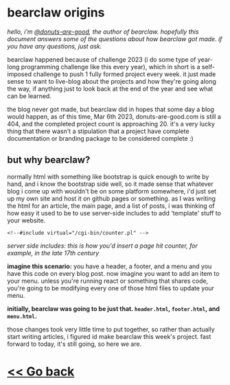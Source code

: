 # bearclaw origins

*hello, i'm [@donuts-are-good](https://github.com/donuts-are-good), the author of bearclaw. hopefully this document answers some of the questions about how bearclaw got made. if you have any questions, just ask.*

bearclaw happened because of challenge 2023 (i do some type of year-long programming challenge like this every year), which in short is a self-imposed challenge to push 1 fully formed project every week.  it just made sense to want to live-blog about the projects and how they're going along the way, if anything just to look back at the end of the year and see what can be learned.

the blog never got made, but bearclaw did in hopes that some day a blog would happen, as of this time, Mar 6th 2023, donuts-are-good.com is still a 404, and the completed project count is approaching 20. it's a very lucky thing that there wasn't a stipulation that a project have complete documentation or branding package to be considered complete :)

## but why bearclaw?

normally html with something like bootstrap is quick enough to write by hand, and i know the bootstrap side well, so it made sense that whatever blog i come up with wouldn't be on some platform somewhere, i'd just set up my own site and host it on github pages or something. as I was writing the html for an article, the main page, and a list of posts, i was thinking of how easy it used to be to use server-side includes to add 'template' stuff to your website.

```
<!--#include virtual="/cgi-bin/counter.pl" --> 
```
*server side includes: this is how you'd insert a page hit counter, for example, in the late 17th century*

**imagine this scenario:** you have a header, a footer, and a menu and you have this code on every blog post. now imagine you want to add an item to your menu. unless you're running react or something that shares code, you're going to be modifying every one of those html files to update your menu.

**initially, bearclaw was going to be just that. `header.html`, `footer.html`, and `menu.html`.**

those changes took very little time to put together, so rather than actually start writing articles, i figured id make bearclaw this week's project. fast forward to today, it's still going, so here we are.

# [<< Go back](README.md)